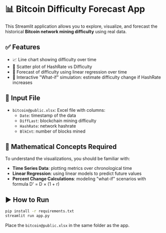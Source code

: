
# 📊 Bitcoin Difficulty Forecast App

This Streamlit application allows you to explore, visualize, and forecast the historical **Bitcoin network mining difficulty** using real data.

## ✅ Features
- 📈 Line chart showing difficulty over time
- 🔄 Scatter plot of HashRate vs Difficulty
- 🔮 Forecast of difficulty using linear regression over time
- 🧪 Interactive "What-if" simulation: estimate difficulty change if HashRate increases

## 📁 Input File
- `bitcoin@public.xlsx`: Excel file with columns:
  - `Date`: timestamp of the data
  - `DiffLast`: blockchain mining difficulty
  - `HashRate`: network hashrate
  - `BlkCnt`: number of blocks mined

## 🔢 Mathematical Concepts Required
To understand the visualizations, you should be familiar with:
- **Time Series Data**: plotting metrics over chronological time
- **Linear Regression**: using linear models to predict future values
- **Percent Change Calculations**: modeling "what-if" scenarios with formula D' = D × (1 + r)

## ▶️ How to Run
```bash
pip install -r requirements.txt
streamlit run app.py
```

Place the `bitcoin@public.xlsx` in the same folder as the app.
